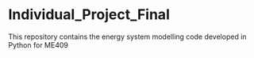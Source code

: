 # Individual_Project_Final
This repository contains the energy system modelling code developed in Python for ME409
